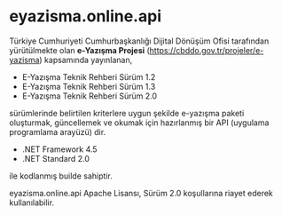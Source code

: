 # eyazisma.online.api
Türkiye Cumhuriyeti Cumhurbaşkanlığı Dijital Dönüşüm Ofisi tarafından yürütülmekte olan **e-Yazışma Projesi** (https://cbddo.gov.tr/projeler/e-yazisma) kapsamında yayınlanan,

* E-Yazışma Teknik Rehberi Sürüm 1.2 
* E-Yazışma Teknik Rehberi Sürüm 1.3
* E-Yazışma Teknik Rehberi Sürüm 2.0 

sürümlerinde belirtilen kriterlere uygun şekilde e-yazışma paketi oluşturmak, güncellemek ve okumak için hazırlanmış bir API (uygulama programlama arayüzü) dir.

* .NET Framework 4.5
* .NET Standard 2.0

ile kodlanmış builde sahiptir.

eyazisma.online.api Apache Lisansı, Sürüm 2.0 koşullarına riayet ederek kullanılabilir.


